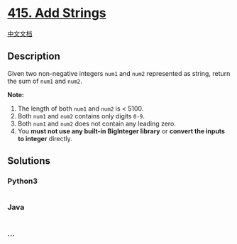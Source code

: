 # [415. Add Strings](https://leetcode.com/problems/add-strings)

[中文文档](/solution/0400-0499/0415.Add%20Strings/README.md)

## Description

<p>Given two non-negative integers <code>num1</code> and <code>num2</code> represented as string, return the sum of <code>num1</code> and <code>num2</code>.</p>

<p><b>Note:</b>

<ol>

<li>The length of both <code>num1</code> and <code>num2</code> is < 5100.</li>

<li>Both <code>num1</code> and <code>num2</code> contains only digits <code>0-9</code>.</li>

<li>Both <code>num1</code> and <code>num2</code> does not contain any leading zero.</li>

<li>You <b>must not use any built-in BigInteger library</b> or <b>convert the inputs to integer</b> directly.</li>

</ol>

</p>

## Solutions

<!-- tabs:start -->

### **Python3**

```python

```

### **Java**

```java

```

### **...**

```

```

<!-- tabs:end -->
